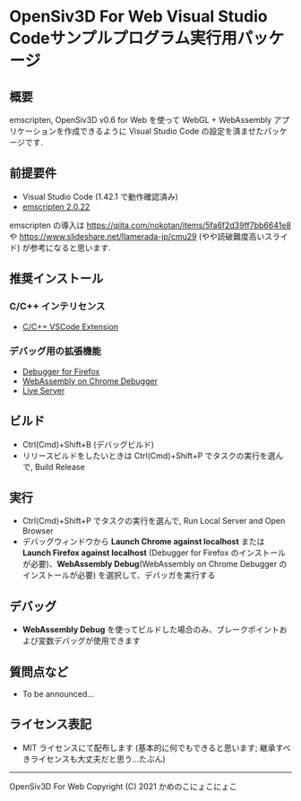 # OpenSiv3D For Web  Visual Studio Codeサンプルプログラム実行用パッケージ

## 概要

emscripten, OpenSiv3D v0.6 for Web を使って WebGL + WebAssembly アプリケーションを作成できるように
Visual Studio Code の設定を済ませたパッケージです.

## 前提要件

- Visual Studio Code (1.42.1 で動作確認済み)
- [emscripten 2.0.22](https://emscripten.org)

emscripten の導入は <https://qiita.com/nokotan/items/5fa6f2d39ff7bb6641e8> や
<https://www.slideshare.net/llamerada-jp/cmu29> (やや読破難度高いスライド) が参考になると思います.

## 推奨インストール

### C/C++ インテリセンス

- [C/C++ VSCode Extension](https://marketplace.visualstudio.com/items?itemName=ms-vscode.cpptools)

### デバッグ用の拡張機能

- [Debugger for Firefox](https://marketplace.visualstudio.com/items?itemName=firefox-devtools.vscode-firefox-debug)
- [WebAssembly on Chrome Debugger](https://marketplace.visualstudio.com/items?itemName=KamenokoSoft.cdp-gdb-bridge)
- [Live Server](https://marketplace.visualstudio.com/items?itemName=ritwickdey.LiveServer)

## ビルド

- Ctrl(Cmd)+Shift+B (デバッグビルド)
- リリースビルドをしたいときは Ctrl(Cmd)+Shift+P でタスクの実行を選んで, Build Release

## 実行

- Ctrl(Cmd)+Shift+P でタスクの実行を選んで, Run Local Server and Open Browser
- デバッグウィンドウから **Launch Chrome against localhost** または **Launch Firefox against localhost**
  (Debugger for Firefox のインストールが必要)、**WebAssembly Debug**(WebAssembly on Chrome Debugger のインストールが必要)
  を選択して、デバッガを実行する

## デバッグ

- **WebAssembly Debug** を使ってビルドした場合のみ、ブレークポイントおよび変数デバッグが使用できます

## 質問点など

- To be announced...

## ライセンス表記

- MIT ライセンスにて配布します (基本的に何でもできると思います; 継承すべきライセンスも大丈夫だと思う...たぶん)

- - -

OpenSiv3D For Web  Copyright (C) 2021 かめのこにょこにょこ
